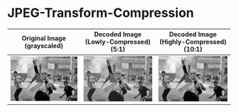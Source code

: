 # JPEG-Transform-Compression


| Original Image (grayscaled) | Decoded Image (Lowly-Compressed) (5:1) | Decoded Image (Highly-Compressed) (10:1) |
|-|-|-|
| ![Original Image (grayscaled)](./original_image.jpg) | ![Decoded Image (Low-Compressed)](./LOW.jpg) | ![Decoded Image (Highly-Compressed)](./High.jpg) |